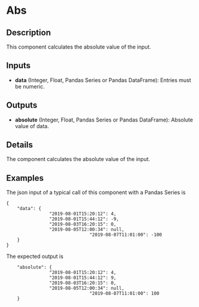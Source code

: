 # Abs

## Description
This component calculates the absolute value of the input.

## Inputs
* **data** (Integer, Float, Pandas Series or Pandas DataFrame): Entries must be numeric.

## Outputs
* **absolute** (Integer, Float, Pandas Series or Pandas DataFrame): Absolute value of data.

## Details
The component calculates the absolute value of the input. 

## Examples
The json input of a typical call of this component with a Pandas Series is
```
{
	"data": {
				"2019-08-01T15:20:12": 4,
				"2019-08-01T15:44:12": -9,
				"2019-08-03T16:20:15": 0,
				"2019-08-05T12:00:34": null,
                               "2019-08-07T11:01:00": -100
	}
}
```
The expected output is
```
	"absolute": {
				"2019-08-01T15:20:12": 4,
				"2019-08-01T15:44:12": 9,
				"2019-08-03T16:20:15": 0,
				"2019-08-05T12:00:34": null,
                               "2019-08-07T11:01:00": 100
	}

```

